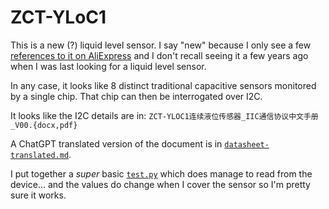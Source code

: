 # ZCT-YLoC1

This is a new (?) liquid level sensor.
I say "new" because I only see a few [references to it on AliExpress](https://www.aliexpress.us/item/3256804396134789.html) and I don't recall seeing it a few years ago when I was last looking for a liquid level sensor.

In any case, it looks like 8 distinct traditional capacitive sensors monitored by a single chip.
That chip can then be interrogated over I2C.

It looks like the I2C details are in: `ZCT-YLOC1连续液位传感器_IIC通信协议中文手册_V00.{docx,pdf}`

A ChatGPT translated version of the document is in [`datasheet-translated.md`](datasheet-translated.md).

I put together a _super_ basic [`test.py`](test.py) which does manage to read from the device... and the values do change when I cover the sensor so I'm pretty sure it works.
